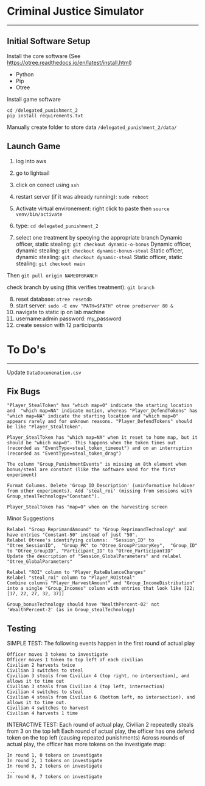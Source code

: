 # Criminal Justice Simulator
***

## Initial Software Setup

Install the core software (See https://otree.readthedocs.io/en/latest/install.html)

* Python
* Pip
* Otree

Install game software
```
cd /delegated_punishment_2
pip install requirements.txt
```

Manually create folder to store data
`/delegated_punishment_2/data/`

## Launch Game

1. log into aws
2. go to lightsail
3. click on conect using `ssh`
4. restart server (if it was already running): `sudo reboot`
5. Activate virtual environement: right click to paste 
then `source venv/bin/activate`

6. type: `cd delegated_punishment_2`
7. select one treatment by specying the appropriate branch
    Dynamic officer, static stealing: `git checkout dynamic-o-bonus`
    Dynamic officer, dynamic stealing: `git checkout dynamic-bonus-steal`
    Static officer, dynamic stealing: `git checkout dynamic-steal`
    Static officer, static stealing: `git checkout main`

Then `git pull origin NAMEOFBRANCH`

check branch by using (this verifies treatment): `git branch`

8. reset database: `otree resetdb`
9. start server: `sudo -E env "PATH=$PATH" otree prodserver 80 &`
10. navigate to static ip on lab machine
11. username:admin password: my_password
12. create session with 12 participants

# To Do's
***


Update `DataDocumenation.csv`

## Fix Bugs

    "Player_StealToken" has "which map=0" indicate the starting location and  "which map=NA" indicate motion, whereas "Player_DefendTokens" has "which map=NA" indicate the starting location and "which map=0" appears rarely and for unknown reasons. "Player_DefendTokens" should be like "Player_StealToken".

    Player_StealToken has "which map=NA" when it reset to home map, but it should be "which map=0". This happens when the token times out (recorded as "EventType=steal_token_timeout") and on an interruption (recorded as "EventType=steal_token_drag")

    The column "Group_PunishmentEvents" is missing an 8th element when bonus/steal are constant (like the software used for the first experiment)
    
    Format Columns. Delete 'Group_ID_Description' (uninformative holdover from other experiments). Add 'steal_roi' (missing from sessions with Group_stealTechnology="Constant").

    Player_StealToken has "map=0" when on the harvesting screen

Minor Suggestions

    Relabel "Group_ReprimandAmound" to "Group_ReprimandTechnology" and have entries "Constant-50" instead of just "50".
    Relabel Otreee's identifying columns:  "Session_ID" to "Otree_SessionID",  "Group_PK" to "Otree_GroupPrimaryKey",  "Group_ID" to "Otree_GroupID", "Participant_ID" to "Otree_ParticipantID"
    Update the description of "Session_GlobalParameters" and relabel "Otree_GlobalParameters"

    Relabel "ROI" column to "Player_RateBalanceChanges"
    Relabel "steal_roi" column to "Player_ROIsteal"
    Combine columns "Player_HarvestAmount" and "Group_IncomeDistribution" into a single "Group_Incomes" column with entries that look like [22;[17, 22, 27, 32, 37]]

    Group_bonusTechnology should have 'WealthPercent-02' not 'WealthPercent-2' (as in Group_stealTechnology)

## Testing

SIMPLE TEST:
The following events happen in the first round of actual play

    Officer moves 3 tokens to investigate
    Officer moves 1 token to top left of each civilian
    Civilian 2 harvests twice
    Civilian 3 switches to steal
    Civilian 3 steals from Civilian 4 (top right, no intersection), and allows it to time out
    Civilian 3 steals from Civilian 4 (top left, intersection)
    Civilian 4 switches to steal
    Civilian 4 steals from Civilian 6 (bottom left, no intersection), and allows it to time out. 
    Civilian 4 switches to harvest
    Civilian 4 harvests 1 time


INTERACTIVE TEST:
Each round of actual play, Civilian 2 repeatedly steals from 3 on the top left
Each round of actual play, the officer has one defend token on the top left (causing repeated punishments)
Across rounds of actual play, the officer has more tokens on the investigate map:

    In round 1, 0 tokens on investigate
    In round 2, 1 tokens on investigate
    In round 3, 2 tokens on investigate
    ...
    In round 8, 7 tokens on investigate
    
<!--
NB: This README file was created with
    pandoc -f markdown README.md > README.html
Following the template
    https://social-science-data-editors.github.io/template_README/template-README.html
-->


